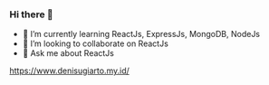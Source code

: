 ### Hi there 👋
- 🌱 I’m currently learning ReactJs, ExpressJs, MongoDB, NodeJs
- 👯 I’m looking to collaborate on ReactJs
- 💬 Ask me about ReactJs

https://www.denisugiarto.my.id/
<!--
**denzord/denzord** is a ✨ _special_ ✨ repository because its `README.md` (this file) appears on your GitHub profile.

Here are some ideas to get you started:


